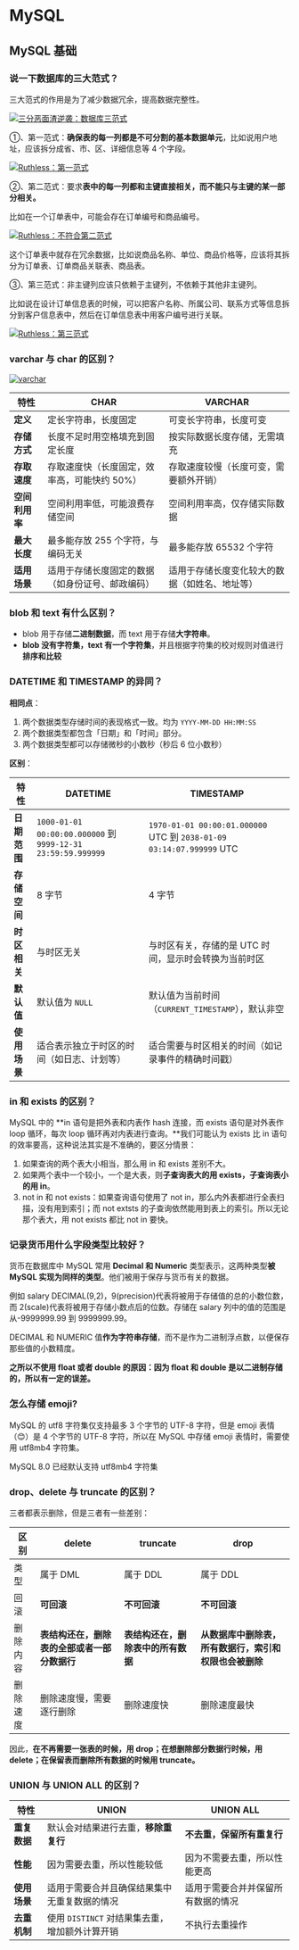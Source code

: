 # MySQL

## MySQL 基础

### 说一下数据库的三大范式？

三大范式的作用是为了减少数据冗余，提高数据完整性。

[![三分恶面渣逆袭：数据库三范式](https://raw.githubusercontent.com/raosirui/Picture/main/markdown/202412192038665.jpeg)](https://camo.githubusercontent.com/2728eb8cdd78f92531014969f087d2d9efcec784b5f38892fc8e12d7c54886f5/68747470733a2f2f63646e2e746f62656265747465726a61766165722e636f6d2f746f62656265747465726a61766165722f696d616765732f736964656261722f73616e66656e652f6d7973716c2d31366537346136622d613432612d343634652d396231302d3032353265653765636336652e6a7067)

①、第一范式：**确保表的每一列都是不可分割的基本数据单元**，比如说用户地址，应该拆分成省、市、区、详细信息等 4 个字段。

[![Ruthless：第一范式](https://raw.githubusercontent.com/raosirui/Picture/main/markdown/202412192039814.png)](https://camo.githubusercontent.com/7039e0faf9405e4abb39489b6c9a234055f3f494c9abb98e819368e06280a37a/68747470733a2f2f63646e2e746f62656265747465726a61766165722e636f6d2f73747574796d6f72652f6d7973716c2d32303234303431383039333233352e706e67)

②、第二范式：要求**表中的每一列都和主键直接相关，而不能只与主键的某一部分相关。**

比如在一个订单表中，可能会存在订单编号和商品编号。

[![Ruthless：不符合第二范式](https://raw.githubusercontent.com/raosirui/Picture/main/markdown/202412192039654.png)](https://camo.githubusercontent.com/c87339390f44b8bb2e408552c447694063b6f9c3402eb21c0970f2ea909575ed/68747470733a2f2f63646e2e746f62656265747465726a61766165722e636f6d2f73747574796d6f72652f6d7973716c2d32303234303431383039333335312e706e67)

这个订单表中就存在冗余数据，比如说商品名称、单位、商品价格等，应该将其拆分为订单表、订单商品关联表、商品表。

③、第三范式：非主键列应该只依赖于主键列，不依赖于其他非主键列。

比如说在设计订单信息表的时候，可以把客户名称、所属公司、联系方式等信息拆分到客户信息表中，然后在订单信息表中用客户编号进行关联。

[![Ruthless：第三范式](https://raw.githubusercontent.com/raosirui/Picture/main/markdown/202412192040824.png)](https://camo.githubusercontent.com/a019beb05b89f98e1bf92fabba24ba2063c5716029186369d4f8cead00155c72/68747470733a2f2f63646e2e746f62656265747465726a61766165722e636f6d2f73747574796d6f72652f6d7973716c2d32303234303431383039343333322e706e67)





### varchar 与 char 的区别？

[![varchar](https://raw.githubusercontent.com/raosirui/Picture/main/markdown/202412192048416.jpeg)](https://camo.githubusercontent.com/71f5ef61bdb0f4102030375d0b09f9b69b3715b655cc05955c01eff7f49523b8/68747470733a2f2f63646e2e746f62656265747465726a61766165722e636f6d2f746f62656265747465726a61766165722f696d616765732f736964656261722f73616e66656e652f6d7973716c2d34306634326435392d613239352d343534332d386130332d3433393235646134643664392e6a7067)

| **特性**       | **CHAR**                                         | **VARCHAR**                                    |
| -------------- | ------------------------------------------------ | ---------------------------------------------- |
| **定义**       | 定长字符串，长度固定                             | 可变长字符串，长度可变                         |
| **存储方式**   | 长度不足时用空格填充到固定长度                   | 按实际数据长度存储，无需填充                   |
| **存取速度**   | 存取速度快（长度固定，效率高，可能快约 50%）     | 存取速度较慢（长度可变，需要额外开销）         |
| **空间利用率** | 空间利用率低，可能浪费存储空间                   | 空间利用率高，仅存储实际数据                   |
| **最大长度**   | 最多能存放 255 个字符，与编码无关                | 最多能存放 65532 个字符                        |
| **适用场景**   | 适用于存储长度固定的数据（如身份证号、邮政编码） | 适用于存储长度变化较大的数据（如姓名、地址等） |



### blob 和 text 有什么区别？

- blob 用于存储**二进制数据**，而 text 用于存储**大字符串**。
- **blob 没有字符集，text 有一个字符集**，并且根据字符集的校对规则对值进行**排序和比较**



### DATETIME 和 TIMESTAMP 的异同？

**相同点**：

1. 两个数据类型存储时间的表现格式一致。均为 `YYYY-MM-DD HH:MM:SS`
2. 两个数据类型都包含「日期」和「时间」部分。
3. 两个数据类型都可以存储微秒的小数秒（秒后 6 位小数秒）

**区别**：

| **特性**     | **DATETIME**                                                 | **TIMESTAMP**                                                |
| ------------ | ------------------------------------------------------------ | ------------------------------------------------------------ |
| **日期范围** | `1000-01-01 00:00:00.000000` 到 `9999-12-31 23:59:59.999999` | `1970-01-01 00:00:01.000000` UTC 到 `2038-01-09 03:14:07.999999` UTC |
| **存储空间** | 8 字节                                                       | 4 字节                                                       |
| **时区相关** | 与时区无关                                                   | 与时区有关，存储的是 UTC 时间，显示时会转换为当前时区        |
| **默认值**   | 默认值为 `NULL`                                              | 默认值为当前时间（`CURRENT_TIMESTAMP`），默认非空            |
| **使用场景** | 适合表示独立于时区的时间（如日志、计划等）                   | 适合需要与时区相关的时间（如记录事件的精确时间戳）           |



### in 和 exists 的区别？

MySQL 中的 **in 语句是把外表和内表作 hash 连接，而 exists 语句是对外表作 loop 循环，每次 loop 循环再对内表进行查询。**我们可能认为 exists 比 in 语句的效率要高，这种说法其实是不准确的，要区分情景：

1. 如果查询的两个表大小相当，那么用 in 和 exists 差别不大。
2. 如果两个表中一个较小，一个是大表，则**子查询表大的用 exists，子查询表小的用 in**。
3. not in 和 not exists：如果查询语句使用了 not in，那么内外表都进行全表扫描，没有用到索引；而 not extsts 的子查询依然能用到表上的索引。所以无论那个表大，用 not exists 都比 not in 要快。



### 记录货币用什么字段类型比较好？

货币在数据库中 MySQL 常用 **Decimal 和 Numeric** 类型表示，这两种类型**被 MySQL 实现为同样的类型**。他们被用于保存与货币有关的数据。

例如 salary DECIMAL(9,2)，9(precision)代表将被用于存储值的总的小数位数，而 2(scale)代表将被用于存储小数点后的位数。存储在 salary 列中的值的范围是从-9999999.99 到 9999999.99。

DECIMAL 和 NUMERIC 值**作为字符串存储**，而不是作为二进制浮点数，以便保存那些值的小数精度。

**之所以不使用 float 或者 double 的原因：因为 float 和 double 是以二进制存储的，所以有一定的误差。**



### 怎么存储 emoji?

MySQL 的 utf8 字符集仅支持最多 3 个字节的 UTF-8 字符，但是 emoji 表情（😊）是 4 个字节的 UTF-8 字符，所以在 MySQL 中存储 emoji 表情时，需要使用 utf8mb4 字符集。

MySQL 8.0 已经默认支持 utf8mb4 字符集





### drop、delete 与 truncate 的区别？

三者都表示删除，但是三者有一些差别：

| 区别     | delete                                       | truncate                           | drop                                                   |
| -------- | -------------------------------------------- | ---------------------------------- | ------------------------------------------------------ |
| 类型     | 属于 DML                                     | 属于 DDL                           | 属于 DDL                                               |
| 回滚     | **可回滚**                                   | **不可回滚**                       | **不可回滚**                                           |
| 删除内容 | **表结构还在，删除表的全部或者一部分数据行** | **表结构还在，删除表中的所有数据** | **从数据库中删除表，所有数据行，索引和权限也会被删除** |
| 删除速度 | 删除速度慢，需要逐行删除                     | 删除速度快                         | 删除速度最快                                           |

因此，**在不再需要一张表的时候，用 drop；在想删除部分数据行时候，用 delete；在保留表而删除所有数据的时候用 truncate。**



### UNION 与 UNION ALL 的区别？

| **特性**     | **UNION**                                      | **UNION ALL**                      |
| ------------ | ---------------------------------------------- | ---------------------------------- |
| **重复数据** | 默认会对结果进行去重，**移除重复行**           | **不去重，保留所有重复行**         |
| **性能**     | 因为需要去重，所以性能较低                     | 因为不需要去重，所以性能更高       |
| **使用场景** | 适用于需要合并且确保结果集中无重复数据的情况   | 适用于需要合并并保留所有数据的情况 |
| **去重机制** | 使用 `DISTINCT` 对结果集去重，增加额外计算开销 | 不执行去重操作                     |





















































































































































































































































































































































































































































































































































